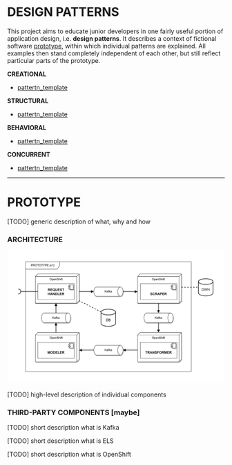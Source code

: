 # DESIGN PATTERNS

This project aims to educate junior developers in one fairly useful portion of application design, i.e. **design patterns**.
It describes a context of fictional software [prototype](#prototype), within which individual patterns are explained.
All examples then stand completely independent of each other, but still reflect particular parts of the prototype. 

**CREATIONAL**
- [pattertn_template](./pattern_template)

**STRUCTURAL**
- [pattertn_template](./pattern_template)

**BEHAVIORAL**
- [pattertn_template](./pattern_template)

**CONCURRENT**
- [pattertn_template](./pattern_template)

---

# PROTOTYPE

[TODO] generic description of what, why and how

### ARCHITECTURE

![prototype-architecture](./prototype-architecture.svg)

[TODO] high-level description of individual components

### THIRD-PARTY COMPONENTS [maybe]

[TODO] short description what is Kafka

[TODO] short description what is ELS

[TODO] short description what is OpenShift
